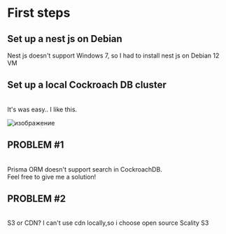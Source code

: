 <h1>First steps</h1>


<h2>Set up a nest js on Debian</h2>
Nest js doesn't support Windows 7, so I had to install nest js on Debian 12 VM 
<h2>Set up a local Cockroach DB cluster</h2>
<br>It's was easy.. I like this.

![изображение](https://github.com/sonytruelove/HA-Contract-service/assets/42536061/623a1c46-ae63-4f9c-bf09-2c786f97ad4e)

<h2>PROBLEM #1</h2>
<br>Prisma ORM doesn't support search in CockroachDB.<br>
Feel free to give me a solution!<br>

<h2>PROBLEM #2</h2>
<br>S3 or CDN? I can't use cdn locally,so i choose open source Scality S3 <br>
